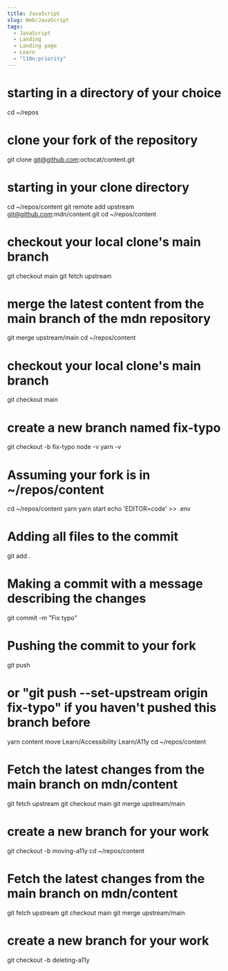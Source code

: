 ```yaml
---
title: JavaScript
slug: Web/JavaScript
tags:
  - JavaScript
  - Landing
  - Landing page
  - Learn
  - "l10n:priority"
---
```

# starting in a directory of your choice
cd ~/repos
# clone your fork of the repository
git clone git@github.com:octocat/content.git
# starting in your clone directory
cd ~/repos/content
git remote add upstream git@github.com:mdn/content.git
cd ~/repos/content
# checkout your local clone's main branch
git checkout main
git fetch upstream
# merge the latest content from the main branch of the mdn repository
git merge upstream/main
cd ~/repos/content
# checkout your local clone's main branch
git checkout main
# create a new branch named fix-typo
git checkout -b fix-typo
node -v
yarn -v
# Assuming your fork is in ~/repos/content
cd ~/repos/content
yarn
yarn start
echo 'EDITOR=code' >> .env
# Adding all files to the commit
git add .
# Making a commit with a message describing the changes
git commit -m "Fix typo"
# Pushing the commit to your fork
git push
# or "git push --set-upstream origin fix-typo" if you haven't pushed this branch before
yarn content move Learn/Accessibility Learn/A11y
cd ~/repos/content
# Fetch the latest changes from the main branch on mdn/content
git fetch upstream
git checkout main
git merge upstream/main
# create a new branch for your work
git checkout -b moving-a11y
cd ~/repos/content
# Fetch the latest changes from the main branch on mdn/content
git fetch upstream
git checkout main
git merge upstream/main
# create a new branch for your work
git checkout -b deleting-a11y
